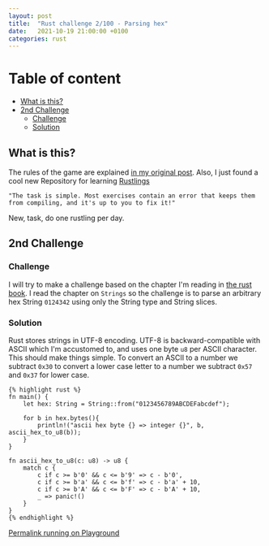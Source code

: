 ```yaml
---
layout: post
title:  "Rust challenge 2/100 - Parsing hex"
date:   2021-10-19 21:00:00 +0100
categories: rust
---
```



#  Table of content
<!-- MarkdownTOC autolink="true" -->

- [What is this?](#what-is-this)
- [2nd Challenge](#2nd-challenge)
	- [Challenge](#challenge)
	- [Solution](#solution)

<!-- /MarkdownTOC -->

## What is this?

The rules of the game are explained [in my original post](https://maebli.github.io/rust/2021/10/18/100rust.html).
Also, I just found a cool new Repository for learning [Rustlings](https://github.com/rust-lang/rustlings/)

	"The task is simple. Most exercises contain an error that keeps them from compiling, and it's up to you to fix it!"

New, task, do one rustling per day. 

## 2nd Challenge
### Challenge

I will try to make a challenge based on the chapter I'm reading in [the rust book](https://doc.rust-lang.org/book/). I read the chapter on `Strings` so the challenge
is to parse an arbitrary hex String `0124342` using only the String type and String slices.


### Solution

Rust stores strings in UTF-8 encoding. UTF-8 is backward-compatible with ASCII which I'm accustomed to, and uses one byte `u8` per ASCII character. This should make things simple.
To convert an ASCII to a number we subtract `0x30` to convert a lower case letter to a number we subtract `0x57` and `0x37` for lower case. 


	{% highlight rust %}
	fn main() {
	    let hex: String = String::from("0123456789ABCDEFabcdef");

	    for b in hex.bytes(){
	        println!("ascii hex byte {} => integer {}", b, ascii_hex_to_u8(b));
	    }
	}

	fn ascii_hex_to_u8(c: u8) -> u8 {
	    match c {
	        c if c >= b'0' && c <= b'9' => c - b'0',
	        c if c >= b'a' && c <= b'f' => c - b'a' + 10,
	        c if c >= b'A' && c <= b'F' => c - b'A' + 10,
	        _ => panic!()
	    }
	}
	{% endhighlight %}

[Permalink running on Playground](https://play.rust-lang.org/?version=stable&mode=debug&edition=2018&gist=24fc659b4a242692cf060a5208224829)